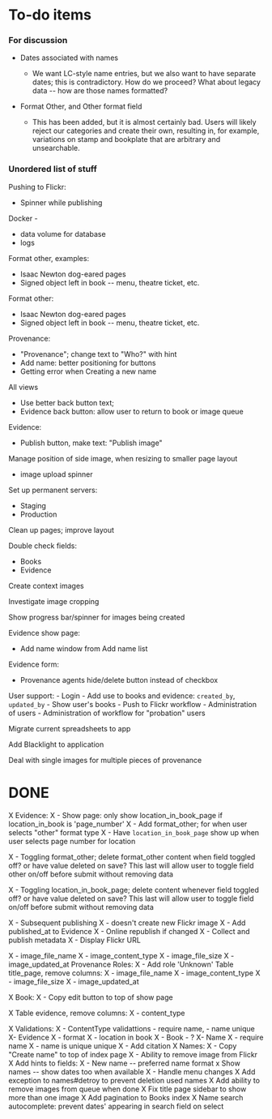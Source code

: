 # To-do items

### For discussion

- Dates associated with names
    + We want LC-style name entries, but we also want to have separate dates;
      this is contradictory. How do we proceed? What about legacy data -- how
      are those names formatted?

- Format Other, and Other format field
    + This has been added, but it is almost certainly bad. Users will likely
      reject our categories and create their own, resulting in, for example,
      variations on stamp and bookplate that are arbitrary and unsearchable.

### Unordered list of stuff

Pushing to Flickr:
 - Spinner while publishing

Docker -
  - data volume for database
  - logs

Format other, examples:
  - Isaac Newton dog-eared pages
  - Signed object left in book -- menu, theatre ticket, etc.

Format other:
  - Isaac Newton dog-eared pages
  - Signed object left in book -- menu, theatre ticket, etc.

Provenance:
  - "Provenance"; change text to "Who?" with hint
  - Add name: better positioning for buttons
  - Getting error when Creating a new name

All views
  - Use better back button text;
  - Evidence back button: allow user to return to book or image queue

Evidence:
  - Publish button, make text: "Publish image"

Manage position of side image, when resizing to smaller page layout

- image upload spinner

Set up permanent servers:
- Staging
- Production

Clean up pages; improve layout

Double check fields:
- Books
- Evidence

Create context images

Investigate image cropping

Show progress bar/spinner for images being created

Evidence show page:

- Add name window from Add name list

Evidence form:
  - Provenance agents hide/delete button instead of checkbox

User support:
    - Login
    - Add use to books and evidence: `created_by`, `updated_by`
    - Show user's books
    - Push to Flickr workflow
    - Administration of users
    - Administration of workflow for "probation" users

Migrate current spreadsheets to app

Add Blacklight to application

Deal with single images for multiple pieces of provenance

# DONE

X Evidence:
X - Show page: only show location_in_book_page if location_in_book is 'page_number'
X - Add format_other; for when user selects "other" format type
X - Have `location_in_book_page` show up when user selects page number for
location

X - Toggling format_other; delete format_other content when field toggled off? or have value deleted on save? This last will allow user to toggle field other on/off before submit without removing data

X - Toggling location_in_book_page; delete content whenever field toggled off? or have value deleted on save? This last will allow user to toggle field on/off before submit without removing data

 X - Subsequent publishing
 X - doesn't create new Flickr image
 X  - Add published_at to Evidence
 X - Online republish if changed
 X - Collect and publish metadata
 X - Display Flickr URL

X - image_file_name
X - image_content_type
X - image_file_size
X - image_updated_at
Provenance Roles:
X - Add role 'Unknown'
Table title_page, remove columns:
X - image_file_name
X - image_content_type
X - image_file_size
X - image_updated_at

X Book:
X - Copy edit button to top of show page

X Table evidence, remove columns:
X - content_type

X Validations:
X - ContentType validattions - require name, - name unique
X- Evidence
X  - format
X  - location in book
X - Book - ?
X- Name
X  - require name
X  - name is unique unique
X - Add citation
X Names:
X - Copy "Create name" to top of index page
X - Ability to remove image from Flickr
X Add hints to fields:
X - New name -- preferred name format
x Show names -- show dates too when available
X  - Handle menu changes
X Add exception to names#detroy to prevent deletion used names
X Add ability to remove images from queue when done
X Fix title page sidebar to show more than one image
X Add pagination to Books index
X Name search autocomplete: prevent dates' appearing in search field on select
